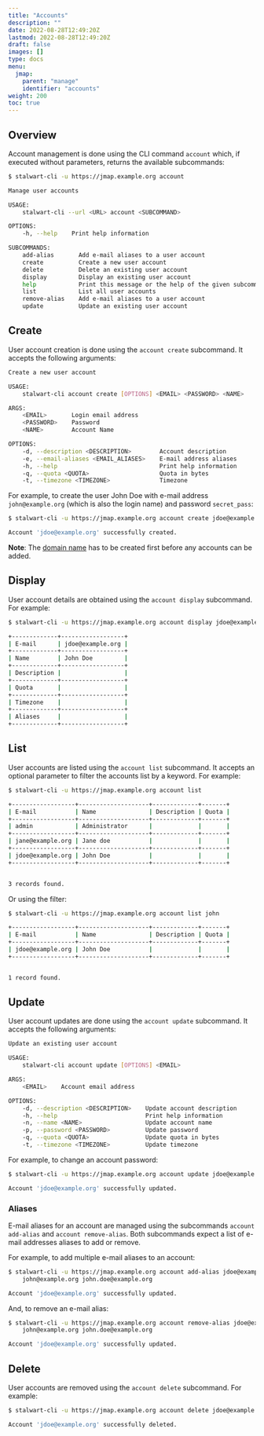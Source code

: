 ```yaml
---
title: "Accounts"
description: ""
date: 2022-08-28T12:49:20Z
lastmod: 2022-08-28T12:49:20Z
draft: false
images: []
type: docs
menu:
  jmap:
    parent: "manage"
    identifier: "accounts"
weight: 200
toc: true
---
```


## Overview

Account management is done using the CLI command ``account`` which, if executed without parameters,
returns the available subcommands:

```bash
$ stalwart-cli -u https://jmap.example.org account

Manage user accounts

USAGE:
    stalwart-cli --url <URL> account <SUBCOMMAND>

OPTIONS:
    -h, --help    Print help information

SUBCOMMANDS:
    add-alias       Add e-mail aliases to a user account
    create          Create a new user account
    delete          Delete an existing user account
    display         Display an existing user account
    help            Print this message or the help of the given subcommand(s)
    list            List all user accounts
    remove-alias    Add e-mail aliases to a user account
    update          Update an existing user account
```

## Create

User account creation is done using the ``account create`` subcommand. It accepts the following arguments:

```bash
Create a new user account

USAGE:
    stalwart-cli account create [OPTIONS] <EMAIL> <PASSWORD> <NAME>

ARGS:
    <EMAIL>       Login email address
    <PASSWORD>    Password
    <NAME>        Account Name

OPTIONS:
    -d, --description <DESCRIPTION>        Account description
    -e, --email-aliases <EMAIL_ALIASES>    E-mail address aliases
    -h, --help                             Print help information
    -q, --quota <QUOTA>                    Quota in bytes
    -t, --timezone <TIMEZONE>              Timezone
```

For example, to create the user John Doe with e-mail address ``john@example.org`` (which is also the login name) and password ``secret_pass``:

```bash
$ stalwart-cli -u https://jmap.example.org account create jdoe@example.org secret_pass "John Doe"

Account 'jdoe@example.org' successfully created.
```

**Note**: The [domain name](/jmap/manage/domains/) has to be created first before any accounts can be added.

## Display

User account details are obtained using the ``account display`` subcommand. For example:

```bash
$ stalwart-cli -u https://jmap.example.org account display jdoe@example.org

+-------------+------------------+
| E-mail      | jdoe@example.org |
+-------------+------------------+
| Name        | John Doe         |
+-------------+------------------+
| Description |                  |
+-------------+------------------+
| Quota       |                  |
+-------------+------------------+
| Timezone    |                  |
+-------------+------------------+
| Aliases     |                  |
+-------------+------------------+
```

## List

User accounts are listed using the ``account list`` subcommand. It accepts an optional parameter
to filter the accounts list by a keyword. For example:

```bash
$ stalwart-cli -u https://jmap.example.org account list

+------------------+--------------------+-------------+-------+
| E-mail           | Name               | Description | Quota |
+------------------+--------------------+-------------+-------+
| admin            | Administrator      |             |       |
+------------------+--------------------+-------------+-------+
| jane@example.org | Jane doe           |             |       |
+------------------+--------------------+-------------+-------+
| jdoe@example.org | John Doe           |             |       |
+------------------+--------------------+-------------+-------+


3 records found.
```

Or using the filter:

```bash
$ stalwart-cli -u https://jmap.example.org account list john

+------------------+--------------------+-------------+-------+
| E-mail           | Name               | Description | Quota |
+------------------+--------------------+-------------+-------+
| jdoe@example.org | John Doe           |             |       |
+------------------+--------------------+-------------+-------+


1 record found.
```

## Update

User account updates are done using the ``account update`` subcommand. It accepts the following arguments:

```bash
Update an existing user account

USAGE:
    stalwart-cli account update [OPTIONS] <EMAIL>

ARGS:
    <EMAIL>    Account email address

OPTIONS:
    -d, --description <DESCRIPTION>    Update account description
    -h, --help                         Print help information
    -n, --name <NAME>                  Update account name
    -p, --password <PASSWORD>          Update password
    -q, --quota <QUOTA>                Update quota in bytes
    -t, --timezone <TIMEZONE>          Update timezone
```

For example, to change an account password:

```bash
$ stalwart-cli -u https://jmap.example.org account update jdoe@example.org -p new_pass

Account 'jdoe@example.org' successfully updated.
```

### Aliases

E-mail aliases for an account are managed using the subcommands ``account add-alias`` and
``account remove-alias``. Both subcommands expect a list of e-mail addresses aliases to add or remove.

For example, to add multiple e-mail aliases to an account:

```bash
$ stalwart-cli -u https://jmap.example.org account add-alias jdoe@example.org \
    john@example.org john.doe@example.org

Account 'jdoe@example.org' successfully updated.
```

And, to remove an e-mail alias:

```bash
$ stalwart-cli -u https://jmap.example.org account remove-alias jdoe@example.org \
    john@example.org john.doe@example.org

Account 'jdoe@example.org' successfully updated.
```

## Delete

User accounts are removed using the ``account delete`` subcommand. For example:

```bash
$ stalwart-cli -u https://jmap.example.org account delete jdoe@example.org

Account 'jdoe@example.org' successfully deleted.
```
